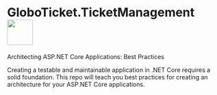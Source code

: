 # GloboTicket.TicketManagement <img src="https://upload.wikimedia.org/wikipedia/commons/thumb/e/ee/.NET_Core_Logo.svg/1200px-.NET_Core_Logo.svg.png" width=60>
Architecting ASP.NET Core Applications: Best Practices

Creating a testable and maintainable application in .NET Core requires a solid foundation. This repo will teach you best practices for creating an architecture for your ASP.NET Core applications.
